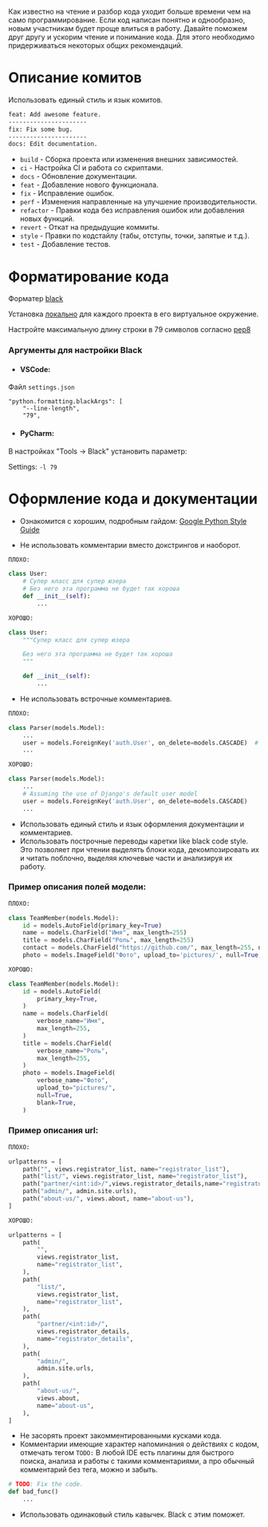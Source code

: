 
Как известно на чтение и разбор кода уходит больше времени чем на само программирование. Если код написан понятно и однообразно, новым участникам будет проще влиться в работу. Давайте поможем друг другу и ускорим чтение и понимание кода. Для этого необходимо придерживаться некоторых общих рекомендаций.

# Описание комитов

Использовать единый стиль и язык комитов.
```bash
feat: Add awesome feature.
----------------------
fix: Fix some bug.
----------------------
docs: Edit documentation.
```

- `build` - Сборка проекта или изменения внешних зависимостей.
- `ci` - Настройка CI и работа со скриптами.
- `docs` - Обновление документации.
- `feat` - Добавление нового функционала.
- `fix` - Исправление ошибок.
- `perf` - Изменения направленные на улучшение производительности.
- `refactor` - Правки кода без исправления ошибок или добавления новых функций.
- `revert` - Откат на предыдущие коммиты.
- `style` - Правки по кодстайлу (табы, отступы, точки, запятые и т.д.).
- `test` - Добавление тестов.


# Форматирование кода
Форматер [black](https://black.readthedocs.io/en/stable/)

Установка [локально](https://black.readthedocs.io/en/stable/getting_started.html#installation) для каждого проекта в его виртуальное окружение.

Настройте максимальную длину строки в 79 символов согласно [pep8](https://peps.python.org/pep-0008/#maximum-line-length)

### Аргументы для настройки Black
- #### VSCode:

Файл `settings.json`

```
"python.formatting.blackArgs": [
    "--line-length",
    "79",
```

- #### PyCharm:
В настройках "Tools -> Black" установить параметр:

Settings: `-l 79`


# Оформление кода и документации
- Ознакомится с хорошим, подробным гайдом: [Google Python Style Guide](https://github.com/google/styleguide/blob/gh-pages/pyguide.md#google-python-style-guide)

- Не использовать комментарии вместо докстрингов и наоборот.

```python
ПЛОХО:

class User:
    # Супер класс для супер юзера
    # Без него эта программа не будет так хороша
    def __init__(self):
        ...
```

```python
ХОРОШО:

class User:
    """Супер класс для супер юзера

    Без него эта программа не будет так хороша
    """

    def __init__(self):
        ...
```

- Не использовать встрочные комментариев.

```python
ПЛОХО:

class Parser(models.Model):
    ...
    user = models.ForeignKey('auth.User', on_delete=models.CASCADE)  # Assuming the use of Django's default user model
    ...
```
```python
ХОРОШО:

class Parser(models.Model):
    ...
    # Assuming the use of Django's default user model
    user = models.ForeignKey('auth.User', on_delete=models.CASCADE)
    ...
```

- Использовать единый стиль и язык оформления документации и комментариев.
- Использовать построчные переводы каретки like black code style.
Это позволяет при чтении выделять блоки кода, декомпозировать их и читать поблочно, выделяя ключевые части и анализируя их работу.

### Пример описания полей модели:
```python
ПЛОХО:

class TeamMember(models.Model):
    id = models.AutoField(primary_key=True)
    name = models.CharField("Имя", max_length=255)
    title = models.CharField("Роль", max_length=255)
    contact = models.CharField("https://github.com/", max_length=255, null=True, blank=True)
    photo = models.ImageField("Фото", upload_to='pictures/', null=True, blank=True)
```

```python
ХОРОШО:

class TeamMember(models.Model):
    id = models.AutoField(
        primary_key=True,
    )
    name = models.CharField(
        verbose_name="Имя",
        max_length=255,
    )
    title = models.CharField(
        verbose_name="Роль",
        max_length=255,
    )
    photo = models.ImageField(
        verbose_name="Фото",
        upload_to="pictures/",
        null=True,
        blank=True,
    )
```

### Пример описания url:
```python
ПЛОХО:

urlpatterns = [
    path("", views.registrator_list, name="registrator_list"),
    path("list/", views.registrator_list, name="registrator_list"),
    path("partner/<int:id>/",views.registrator_details,name="registrator_details"),
    path("admin/", admin.site.urls),
    path("about-us/", views.about, name="about-us"),
]
```

```python
ХОРОШО:

urlpatterns = [
    path(
        "",
        views.registrator_list,
        name="registrator_list",
    ),
    path(
        "list/",
        views.registrator_list,
        name="registrator_list",
    ),
    path(
        "partner/<int:id>/",
        views.registrator_details,
        name="registrator_details",
    ),
    path(
        "admin/",
        admin.site.urls,
    ),
    path(
        "about-us/",
        views.about,
        name="about-us",
    ),
]
```
- Не засорять проект закомментированными кусками кода.
- Комментарии имеющие характер напоминания о действиях с кодом, отмечать тегом `TODO:` В любой IDE есть плагины для быстрого поиска, анализа и работы с такими комментариями, а про обычный комментарий без тега, можно и забыть.
```python
# TODO: Fix the code.
def bad_func()
    ...
```
- Использовать одинаковый стиль кавычек. Black с этим поможет.
